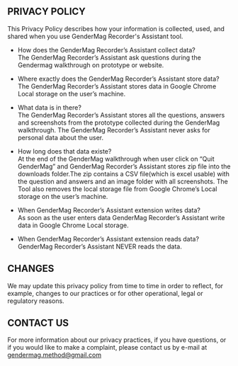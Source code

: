 ## PRIVACY POLICY

This Privacy Policy describes how your information is collected, used, and shared when you use GenderMag Recorder's Assistant tool.

* How does the GenderMag Recorder’s Assistant collect data?  
The GenderMag Recorder’s Assistant ask questions during the Gendermag walkthrough on prototype or website.

* Where exactly does the GenderMag Recorder’s Assistant store data?  
The GenderMag Recorder’s Assistant stores data in Google Chrome Local storage on the user’s machine. 

* What data is in there?  
 The GenderMag Recorder’s Assistant stores all the questions, answers and screenshots from the prototype collected during the GenderMag walkthrough. The GenderMag Recorder’s Assistant never asks for personal data about the user.

* How long does that data existe?  
At the end of  the GenderMag walkthrough when user click on “Quit GenderMag” and GenderMag Recorder’s Assistant stores zip file into the downloads folder.The zip contains a CSV file(which is excel usable) with the question and answers and an image folder with all screenshots. The Tool also removes the local storage file from Google Chrome’s Local storage on the user’s machine.

* When GenderMag Recorder’s Assistant extension writes data?  
As soon as the user enters data GenderMag Recorder’s Assistant write data in Google Chrome Local storage.

* When GenderMag Recorder’s Assistant extension reads data?  
 GenderMag Recorder’s Assistant NEVER reads the data.

## CHANGES

We may update this privacy policy from time to time in order to reflect, for example, changes to our practices or for other operational, legal or regulatory reasons.

## CONTACT US

For more information about our privacy practices, if you have questions, or if you would like to make a complaint, please contact us by e-mail at gendermag.method@gmail.com
